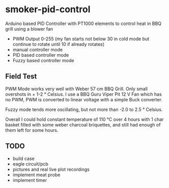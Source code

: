 # smoker-pid-control
Arduino based PID Controller with PT1000 elements to control heat in BBQ grill using a blower fan
* PWM Output 0-255 (my fan starts not below 30 in cold mode but continue to rotate until 10 if already rotates)
* manual controller mode
* PID based controller mode
* Fuzzy based controller mode

## Field Test
PWM Mode works very well with Weber 57 cm BBQ Grill. Only small overshots in + 1-2 ° Celsius. I use a BBQ Guru Viper Pit 12 V Fan which has no PWM, PWM is converted to linear voltage with a simple Buck converter. 
 
Fuzzy mode tends more oscillating, but not more than -2.0 to 2.5 ° Celsius. 

Overall I could hold constant temperature of 110 °C over 4 hours with 1 char basket filled with some weber charcoal briquettes, and still had enough of them left for some hours. 


## TODO
* build case
* eagle circuit/pcb
* pictures and real live plot recordings
* implement meat probe
* implement timer

